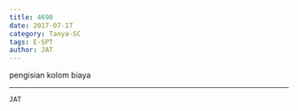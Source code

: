 ```yaml
---
title: 4690
date: 2017-07-17
category: Tanya-SC
tags: E-SPT
author: JAT
---
```


pengisian kolom biaya

---



`JAT`
